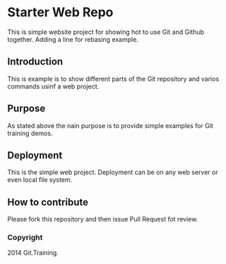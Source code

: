 # Starter Web Repo

This is simple website project
for showing hot to use Git and Github together.
Adding a line for rebasing example.

## Introduction

This is example is to show different parts
of the Git repository and varios commands
usinf a web project.

## Purpose

As stated above the nain purpose
is to provide simple examples
for Git training demos.

## Deployment

This is the simple web project.
Deployment can be on any web server
or even local file system.

## How to contribute

Please fork this repository and then issue Pull Request
fot review.

### Copyright

2014 Git.Training.
